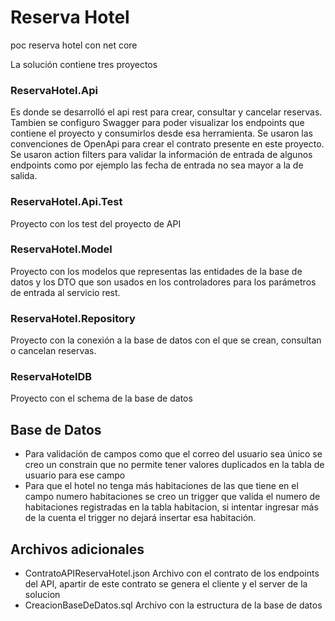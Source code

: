 # Reserva Hotel
poc reserva hotel con net core

La solución contiene tres proyectos
### ReservaHotel.Api 
Es donde se desarrolló el api rest para crear, consultar y cancelar reservas.
Tambien se configuro Swagger para poder visualizar los endpoints que contiene el proyecto y consumirlos desde esa herramienta.
Se usaron las convenciones de OpenApi para crear el contrato presente en este proyecto.
Se usaron action filters para validar la información de entrada de algunos endpoints como por ejemplo las fecha de entrada no sea mayor a la de salida.

### ReservaHotel.Api.Test
Proyecto con los test del proyecto de API

### ReservaHotel.Model
Proyecto con los modelos que representas las entidades de la base de datos y los DTO que son usados en los controladores para los parámetros de entrada al servicio rest.

### ReservaHotel.Repository
Proyecto con la conexión a la base de datos con el que se crean, consultan o cancelan reservas.

### ReservaHotelDB
Proyecto con el schema de la base de datos

## Base de Datos
- Para validación de campos como que el correo del usuario sea único se creo un constrain que no permite tener valores duplicados en la tabla de usuario para ese campo
- Para que el hotel no tenga más habitaciones de las que tiene en el campo numero habitaciones se creo un trigger que valida el numero de habitaciones registradas en la tabla habitacion, si intentar ingresar más de la cuenta el trigger no dejará insertar esa habitación.

## Archivos adicionales
- ContratoAPIReservaHotel.json Archivo con el contrato de los endpoints del API, apartir de este contrato se genera el cliente y el server de la solucion
- CreacionBaseDeDatos.sql Archivo con la estructura de la base de datos